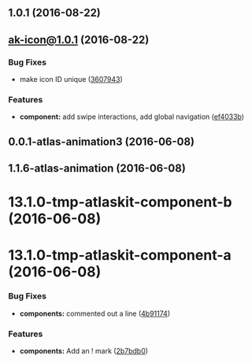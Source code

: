 <a name="1.0.1"></a>
## 1.0.1 (2016-08-22)



<a name="ak-icon@1.0.1"></a>
## ak-icon@1.0.1 (2016-08-22)


### Bug Fixes

* make icon ID unique ([3607943](https://bitbucket.org/atlassian/atlaskit/commits/3607943))


### Features

* **component:** add swipe interactions, add global navigation ([ef4033b](https://bitbucket.org/atlassian/atlaskit/commits/ef4033b))



<a name="0.0.1-atlas-animation3"></a>
## 0.0.1-atlas-animation3 (2016-06-08)



<a name="1.1.6-atlas-animation"></a>
## 1.1.6-atlas-animation (2016-06-08)



<a name="13.1.0-tmp-atlaskit-component-b"></a>
# 13.1.0-tmp-atlaskit-component-b (2016-06-08)



<a name="13.1.0-tmp-atlaskit-component-a"></a>
# 13.1.0-tmp-atlaskit-component-a (2016-06-08)


### Bug Fixes

* **components:** commented out a line ([4b91174](https://bitbucket.org/atlassian/atlaskit/commits/4b91174))


### Features

* **components:** Add an ! mark ([2b7bdb0](https://bitbucket.org/atlassian/atlaskit/commits/2b7bdb0))



